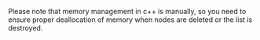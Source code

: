 Please note that memory management in c++ is manually, so you need to ensure proper deallocation of memory when nodes are deleted or the list is destroyed.
